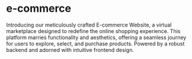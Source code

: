 # e-commerce
Introducing our meticulously crafted E-commerce Website, a virtual marketplace designed to redefine the online shopping experience. This platform marries functionality and aesthetics, offering a seamless journey for users to explore, select, and purchase products. Powered by a robust backend and adorned with intuitive frontend design.
